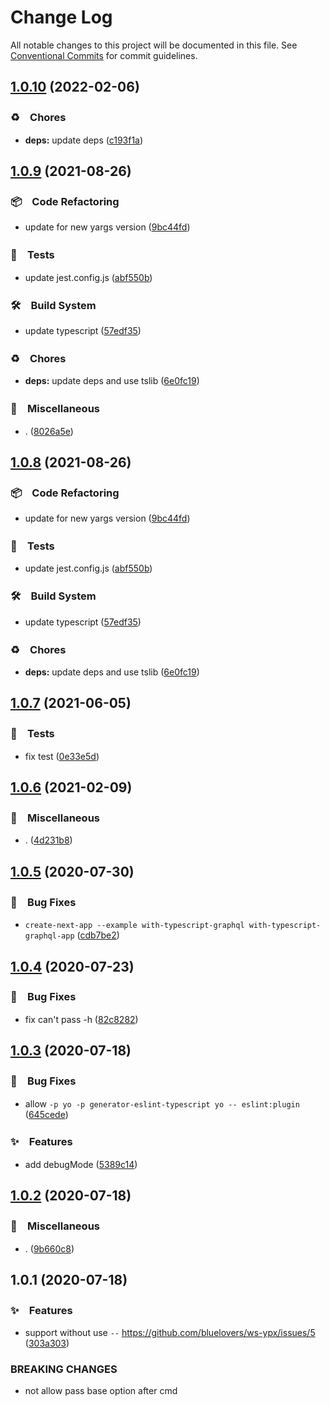 # Change Log

All notable changes to this project will be documented in this file.
See [Conventional Commits](https://conventionalcommits.org) for commit guidelines.

## [1.0.10](https://github.com/bluelovers/ws-ypx/compare/@ynpx/ynpx-argv@1.0.9...@ynpx/ynpx-argv@1.0.10) (2022-02-06)


### ♻️　Chores

* **deps:** update deps ([c193f1a](https://github.com/bluelovers/ws-ypx/commit/c193f1a757522f881e9ab9498f97bfa38072148f))





## [1.0.9](https://github.com/bluelovers/ws-ypx/compare/@ynpx/ynpx-argv@1.0.7...@ynpx/ynpx-argv@1.0.9) (2021-08-26)


### 📦　Code Refactoring

* update for new yargs version ([9bc44fd](https://github.com/bluelovers/ws-ypx/commit/9bc44fdf31b3c217f91eaeefa685c9615511f993))


### 🚨　Tests

* update jest.config.js ([abf550b](https://github.com/bluelovers/ws-ypx/commit/abf550b4c2679dedbb8fc44eaa55d9b6897964c7))


### 🛠　Build System

* update typescript ([57edf35](https://github.com/bluelovers/ws-ypx/commit/57edf35ca7c88eb532b6fbe2fbde7cb62254d15f))


### ♻️　Chores

* **deps:** update deps and use tslib ([6e0fc19](https://github.com/bluelovers/ws-ypx/commit/6e0fc19200c8c3337e19b20a368bde7b58546d37))


### 🔖　Miscellaneous

* . ([8026a5e](https://github.com/bluelovers/ws-ypx/commit/8026a5ed60a08c6d476890d9b607e03364d5ed33))





## [1.0.8](https://github.com/bluelovers/ws-ypx/compare/@ynpx/ynpx-argv@1.0.7...@ynpx/ynpx-argv@1.0.8) (2021-08-26)


### 📦　Code Refactoring

* update for new yargs version ([9bc44fd](https://github.com/bluelovers/ws-ypx/commit/9bc44fdf31b3c217f91eaeefa685c9615511f993))


### 🚨　Tests

* update jest.config.js ([abf550b](https://github.com/bluelovers/ws-ypx/commit/abf550b4c2679dedbb8fc44eaa55d9b6897964c7))


### 🛠　Build System

* update typescript ([57edf35](https://github.com/bluelovers/ws-ypx/commit/57edf35ca7c88eb532b6fbe2fbde7cb62254d15f))


### ♻️　Chores

* **deps:** update deps and use tslib ([6e0fc19](https://github.com/bluelovers/ws-ypx/commit/6e0fc19200c8c3337e19b20a368bde7b58546d37))





## [1.0.7](https://github.com/bluelovers/ws-ypx/compare/@ynpx/ynpx-argv@1.0.6...@ynpx/ynpx-argv@1.0.7) (2021-06-05)


### 🚨　Tests

* fix test ([0e33e5d](https://github.com/bluelovers/ws-ypx/commit/0e33e5d19f5b9a1cef190d614f29165c465264c2))





## [1.0.6](https://github.com/bluelovers/ws-ypx/compare/@ynpx/ynpx-argv@1.0.5...@ynpx/ynpx-argv@1.0.6) (2021-02-09)


### 🔖　Miscellaneous

* . ([4d231b8](https://github.com/bluelovers/ws-ypx/commit/4d231b8e833f74b6b8c53ae08602d3da05dd7d8f))





## [1.0.5](https://github.com/bluelovers/ws-ypx/compare/@ynpx/ynpx-argv@1.0.4...@ynpx/ynpx-argv@1.0.5) (2020-07-30)


### 🐛　Bug Fixes

* `create-next-app --example with-typescript-graphql with-typescript-graphql-app` ([cdb7be2](https://github.com/bluelovers/ws-ypx/commit/cdb7be216e9a15c4fda0f5ccb8cc5353b74b3a3d))





## [1.0.4](https://github.com/bluelovers/ws-ypx/compare/@ynpx/ynpx-argv@1.0.3...@ynpx/ynpx-argv@1.0.4) (2020-07-23)


### 🐛　Bug Fixes

* fix can't pass -h ([82c8282](https://github.com/bluelovers/ws-ypx/commit/82c82824a3e0d9bc3532861a8c5dd188c3970fe3))





## [1.0.3](https://github.com/bluelovers/ws-ypx/compare/@ynpx/ynpx-argv@1.0.2...@ynpx/ynpx-argv@1.0.3) (2020-07-18)


### 🐛　Bug Fixes

* allow `-p yo -p generator-eslint-typescript yo -- eslint:plugin` ([645cede](https://github.com/bluelovers/ws-ypx/commit/645cedeafcdf52d98b66a537c2fedfd06bf443f3))


### ✨　Features

* add debugMode ([5389c14](https://github.com/bluelovers/ws-ypx/commit/5389c1471972eea0a4959e4bcc0b7490b0295c1e))





## [1.0.2](https://github.com/bluelovers/ws-ypx/compare/@ynpx/ynpx-argv@1.0.1...@ynpx/ynpx-argv@1.0.2) (2020-07-18)


### 🔖　Miscellaneous

* . ([9b660c8](https://github.com/bluelovers/ws-ypx/commit/9b660c8fd0b4b8f33d6fe12475d0cb84220696d7))





## 1.0.1 (2020-07-18)


### ✨　Features

* support without use `--` https://github.com/bluelovers/ws-ypx/issues/5 ([303a303](https://github.com/bluelovers/ws-ypx/commit/303a30346efc14d25e790738b34244b9124942ac))


### BREAKING CHANGES

* not allow pass base option after cmd

